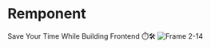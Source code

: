 # Remponent
Save Your Time While Building Frontend ⏱️🛠️
![Frame 2-14](https://github.com/Remponent/.github/assets/73933669/e27f4960-6057-4758-92ae-caa90a3b6d92)
